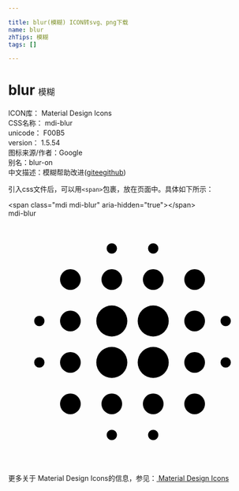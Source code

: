 ```yaml
---

title: blur(模糊) ICON转svg、png下载
name: blur
zhTips: 模糊
tags: []

---
```


# blur  <small style="font-size: 60%;font-weight: 100">模糊</small>


<div class="detail-page">
<p>
<span>
ICON库：
<span class="badge-secondary badge">Material Design Icons</span> 
</span>
<br/>
<span>
CSS名称：
<span class="badge-secondary badge">mdi-blur</span> 
</span>
<br/>
<span>
unicode：
<span class="badge-secondary badge">F00B5</span> 
<copy-btn content='F00B5' btn-title=""></copy-btn>
<copy-btn :content='String.fromCodePoint(parseInt("F00B5", 16))' btn-title="复制U"></copy-btn>
</span>
<br/>
<span>
version：
<span class="badge-secondary badge">1.5.54</span> 
</span>
<br/>
<span>图标来源/作者：<span class="badge-light badge">Google</span></span> 
<br/>
<span>别名：<span class="badge-light badge">blur-on</span></span><br/><span class="zh-detail">中文描述：<span class="badge-primary badge">模糊</span><span class="help-link"><span>帮助改进</span>(<a href="https://gitee.com/liuwave/icon-helper/edit/master/json/material/blur.json" target="_blank" rel="noopener noreferrer">gitee</a><a href="https://github.com/liuwave/icon-helper/edit/master/json/material/blur.json" target="_blank" rel="noopener noreferrer">github</a></span>)</span><br/>
</p>
</div>
<div class="alert alert-dark">
  <i class="mdi mdi-blur mdi-48px"></i>
  <i class="mdi mdi-blur mdi-36px"></i>
  <i class="mdi mdi-blur mdi-24px"></i>
  <i class="mdi mdi-blur mdi-18px"></i>
</div>
<div>
  <p>引入css文件后，可以用<code>&lt;span&gt;</code>包裹，放在页面中。具体如下所示：    
  </p>
  <div class="alert alert-primary" style="font-size: 14px">
    &lt;span class="mdi mdi-blur" aria-hidden="true"&gt;&lt;/span&gt;
    <copy-btn content='<span class="mdi mdi-blur" aria-hidden="true"></span>'></copy-btn>
  </div>
  <div class="alert alert-secondary">
    <i class="mdi mdi-blur"
    style="font-size: 24px"
    aria-hidden="true"></i> mdi-blur
    <copy-btn content="mdi-blur" btn-title="复制图标名称"></copy-btn>
  </div>
</div>
<div id="svg" class="svg-wrap">
<svg xmlns="http://www.w3.org/2000/svg" viewBox="0 0 24 24"><path d="M14,8.5A1.5,1.5 0 0,0 12.5,10A1.5,1.5 0 0,0 14,11.5A1.5,1.5 0 0,0 15.5,10A1.5,1.5 0 0,0 14,8.5M14,12.5A1.5,1.5 0 0,0 12.5,14A1.5,1.5 0 0,0 14,15.5A1.5,1.5 0 0,0 15.5,14A1.5,1.5 0 0,0 14,12.5M10,17A1,1 0 0,0 9,18A1,1 0 0,0 10,19A1,1 0 0,0 11,18A1,1 0 0,0 10,17M10,8.5A1.5,1.5 0 0,0 8.5,10A1.5,1.5 0 0,0 10,11.5A1.5,1.5 0 0,0 11.5,10A1.5,1.5 0 0,0 10,8.5M14,20.5A0.5,0.5 0 0,0 13.5,21A0.5,0.5 0 0,0 14,21.5A0.5,0.5 0 0,0 14.5,21A0.5,0.5 0 0,0 14,20.5M14,17A1,1 0 0,0 13,18A1,1 0 0,0 14,19A1,1 0 0,0 15,18A1,1 0 0,0 14,17M21,13.5A0.5,0.5 0 0,0 20.5,14A0.5,0.5 0 0,0 21,14.5A0.5,0.5 0 0,0 21.5,14A0.5,0.5 0 0,0 21,13.5M18,5A1,1 0 0,0 17,6A1,1 0 0,0 18,7A1,1 0 0,0 19,6A1,1 0 0,0 18,5M18,9A1,1 0 0,0 17,10A1,1 0 0,0 18,11A1,1 0 0,0 19,10A1,1 0 0,0 18,9M18,17A1,1 0 0,0 17,18A1,1 0 0,0 18,19A1,1 0 0,0 19,18A1,1 0 0,0 18,17M18,13A1,1 0 0,0 17,14A1,1 0 0,0 18,15A1,1 0 0,0 19,14A1,1 0 0,0 18,13M10,12.5A1.5,1.5 0 0,0 8.5,14A1.5,1.5 0 0,0 10,15.5A1.5,1.5 0 0,0 11.5,14A1.5,1.5 0 0,0 10,12.5M10,7A1,1 0 0,0 11,6A1,1 0 0,0 10,5A1,1 0 0,0 9,6A1,1 0 0,0 10,7M10,3.5A0.5,0.5 0 0,0 10.5,3A0.5,0.5 0 0,0 10,2.5A0.5,0.5 0 0,0 9.5,3A0.5,0.5 0 0,0 10,3.5M10,20.5A0.5,0.5 0 0,0 9.5,21A0.5,0.5 0 0,0 10,21.5A0.5,0.5 0 0,0 10.5,21A0.5,0.5 0 0,0 10,20.5M3,13.5A0.5,0.5 0 0,0 2.5,14A0.5,0.5 0 0,0 3,14.5A0.5,0.5 0 0,0 3.5,14A0.5,0.5 0 0,0 3,13.5M14,3.5A0.5,0.5 0 0,0 14.5,3A0.5,0.5 0 0,0 14,2.5A0.5,0.5 0 0,0 13.5,3A0.5,0.5 0 0,0 14,3.5M14,7A1,1 0 0,0 15,6A1,1 0 0,0 14,5A1,1 0 0,0 13,6A1,1 0 0,0 14,7M21,10.5A0.5,0.5 0 0,0 21.5,10A0.5,0.5 0 0,0 21,9.5A0.5,0.5 0 0,0 20.5,10A0.5,0.5 0 0,0 21,10.5M6,5A1,1 0 0,0 5,6A1,1 0 0,0 6,7A1,1 0 0,0 7,6A1,1 0 0,0 6,5M3,9.5A0.5,0.5 0 0,0 2.5,10A0.5,0.5 0 0,0 3,10.5A0.5,0.5 0 0,0 3.5,10A0.5,0.5 0 0,0 3,9.5M6,9A1,1 0 0,0 5,10A1,1 0 0,0 6,11A1,1 0 0,0 7,10A1,1 0 0,0 6,9M6,17A1,1 0 0,0 5,18A1,1 0 0,0 6,19A1,1 0 0,0 7,18A1,1 0 0,0 6,17M6,13A1,1 0 0,0 5,14A1,1 0 0,0 6,15A1,1 0 0,0 7,14A1,1 0 0,0 6,13Z" /></svg>
</div>
<detail full-name='mdi-blur'></detail>
    
<div><p>更多关于 Material Design Icons的信息，参见：<a target="_blank" href="https://iconhelper.cn/material.html"> Material Design Icons</a>
</p></div>
